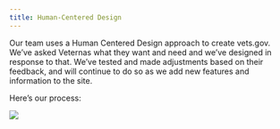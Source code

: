 ```yaml
---
title: Human-Centered Design
---
```


Our team uses a Human Centered Design approach to create vets.gov. We’ve asked Veternas what they want and need and we’ve designed in response to that. We’ve tested and made adjustments based on their feedback, and will continue to do so as we add new features and information to the site.

Here’s our process:

<img src="/img/docs/playbook/ucd.png">
